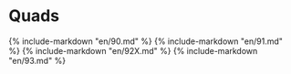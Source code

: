 # Quads
{% include-markdown "en/90.md" %}
{% include-markdown "en/91.md" %}
{% include-markdown "en/92X.md" %}
{% include-markdown "en/93.md" %}